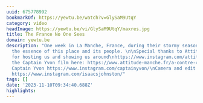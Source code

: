 ```yaml
---
uuid: 675778992
bookmarkOf: https://yewtu.be/watch?v=GlySaM9UtqY
category: video
headImage: https://yewtu.be/vi/GlySaM9UtqY/maxres.jpg
title: The France No One Sees
domain: yewtu.be
description: "One week in La Manche, France, during their stormy season to capture
  the essence of this place and its people. \n\nSpecial thanks to Attitude Manche
  for hosting us and showing us around\nhttps://www.instagram.com/attitudemanche/\n\nWatch
  the Captain Yvon film here: https://www.attitude-manche.fr/a-contre-courant/\n\nProduction:
  Captain Yvon https://www.instagram.com/captainyvon/\nCamera and edit: Isaac Johnston
  https://www.instagram.com/isaacsjohnston/"
tags: []
date: '2023-11-10T09:34:40.688Z'
highlights: 
---
```



